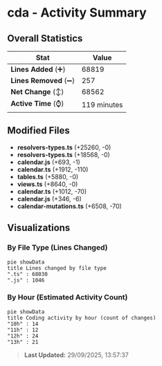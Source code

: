 # cda - Activity Summary 

## Overall Statistics

| Stat                   | Value                                                             |
| ---------------------- | ----------------------------------------------------------------- |
| **Lines Added** (➕)   | 68819                                          |
| **Lines Removed** (➖) | 257                                        |
| **Net Change** (↕)    | 68562                |
| **Active Time** (⌚)   | 119 minutes |


## Modified Files
- **resolvers-types.ts** (+25260, -0)
- **resolvers-types.ts** (+18568, -0)
- **calendar.js** (+693, -1)
- **calendar.ts** (+1912, -110)
- **tables.ts** (+5880, -0)
- **views.ts** (+8640, -0)
- **calendar.ts** (+1012, -70)
- **calendar.js** (+346, -6)
- **calendar-mutations.ts** (+6508, -70)

## Visualizations

### By File Type (Lines Changed)

```mermaid
pie showData
title Lines changed by file type
".ts" : 68030
".js" : 1046
```

### By Hour (Estimated Activity Count)

```mermaid
pie showData
title Coding activity by hour (count of changes)
"10h" : 14
"11h" : 12
"12h" : 24
"13h" : 21
```


> **Last Updated:** 29/09/2025, 13:57:37